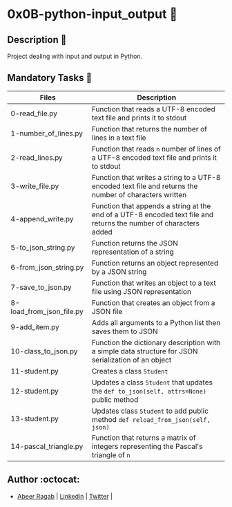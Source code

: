 # 0x0B-python-input_output :office:

## Description :moyai:

Project dealing with input and output in Python.

## Mandatory Tasks :book:

| Files | Description |
| ----- | ----------- |
| 0-read_file.py | Function that reads a UTF-8 encoded text file and prints it to stdout |
| 1-number_of_lines.py | Function that returns the number of lines in a text file |
| 2-read_lines.py | Function that reads `n` number of lines of a UTF-8 encoded text file and prints it to stdout |
| 3-write_file.py | Function that writes a string to a UTF-8 encoded text file and returns the number of characters written |
| 4-append_write.py | Function that appends a string at the end of a UTF-8 encoded text file and returns the number of characters added |
| 5-to_json_string.py | Function returns the JSON representation of a string |
| 6-from_json_string.py | Function returns an object represented by a JSON string |
| 7-save_to_json.py | Function that writes an object to a text file using JSON representation |
| 8-load_from_json_file.py | Function that creates an object from a JSON file |
| 9-add_item.py | Adds all arguments to a Python list then saves them to JSON |
| 10-class_to_json.py | Function the dictionary description with a simple data structure for JSON serialization of an object |
| 11-student.py | Creates a class `Student` |
| 12-student.py | Updates a class `Student` that updates the `def to_json(self, attrs=None)` public method |
| 13-student.py | Updates class `Student` to add public method `def reload_from_json(self, json)` |
| 14-pascal_triangle.py | Function that returns a matrix of integers representing the Pascal's triangle of `n` |


## Author :octocat:

- [Abeer Ragab](https://github.com/Abeer-M-Ali) | [Linkedin](https://www.linkedin.com/in/abeer-ragab-b25872260/) | [Twitter](https://twitter.com/abeerragab5211) | 
